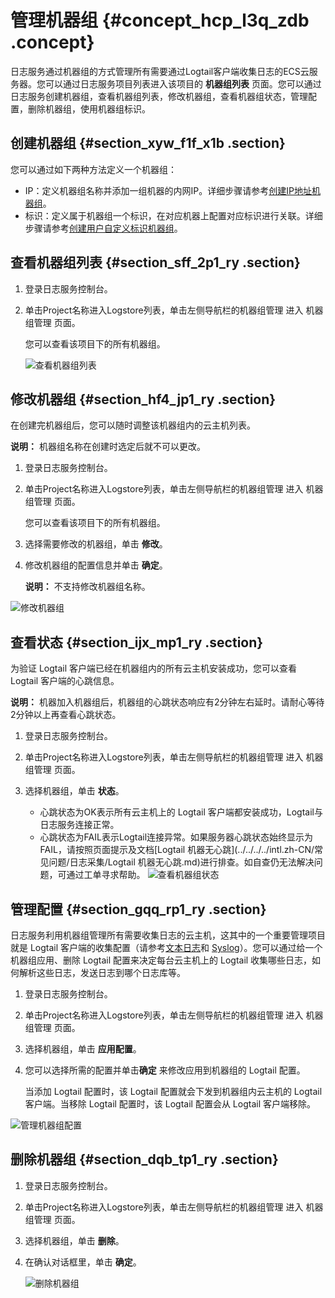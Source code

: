 # 管理机器组 {#concept_hcp_l3q_zdb .concept}

日志服务通过机器组的方式管理所有需要通过Logtail客户端收集日志的ECS云服务器。您可以通过日志服务项目列表进入该项目的 **机器组列表** 页面。您可以通过日志服务创建机器组，查看机器组列表，修改机器组，查看机器组状态，管理配置，删除机器组，使用机器组标识。

## 创建机器组 {#section_xyw_f1f_x1b .section}

您可以通过如下两种方法定义一个机器组：

-   IP：定义机器组名称并添加一组机器的内网IP。详细步骤请参考[创建IP地址机器组](intl.zh-CN/用户指南/Logtail采集/机器组/创建IP地址机器组.md)。
-   标识：定义属于机器组一个标识，在对应机器上配置对应标识进行关联。详细步骤请参考[创建用户自定义标识机器组](intl.zh-CN/用户指南/Logtail采集/机器组/创建用户自定义标识机器组.md)。

## 查看机器组列表 {#section_sff_2p1_ry .section}

1.  登录日志服务控制台。
2.  单击Project名称进入Logstore列表，单击左侧导航栏的机器组管理 进入 机器组管理 页面。

    您可以查看该项目下的所有机器组。

    ![](images/5264_zh-CN.png "查看机器组列表")


## 修改机器组 {#section_hf4_jp1_ry .section}

在创建完机器组后，您可以随时调整该机器组内的云主机列表。

**说明：** 机器组名称在创建时选定后就不可以更改。

1.  登录日志服务控制台。
2.  单击Project名称进入Logstore列表，单击左侧导航栏的机器组管理 进入 机器组管理 页面。

    您可以查看该项目下的所有机器组。

3.  选择需要修改的机器组，单击 **修改**。
4.  修改机器组的配置信息并单击 **确定**。

    **说明：** 不支持修改机器组名称。


![](images/5265_zh-CN.png "修改机器组")

## 查看状态 {#section_ijx_mp1_ry .section}

为验证 Logtail 客户端已经在机器组内的所有云主机安装成功，您可以查看 Logtail 客户端的心跳信息。

**说明：** 机器加入机器组后，机器组的心跳状态响应有2分钟左右延时。请耐心等待2分钟以上再查看心跳状态。

1.  登录日志服务控制台。
2.  单击Project名称进入Logstore列表，单击左侧导航栏的机器组管理 进入 机器组管理 页面。
3.  选择机器组，单击 **状态**。

    -   心跳状态为OK表示所有云主机上的 Logtail 客户端都安装成功，Logtail与日志服务连接正常。
    -   心跳状态为FAIL表示Logtail连接异常。如果服务器心跳状态始终显示为FAIL，请按照页面提示及文档[Logtail 机器无心跳](../../../../intl.zh-CN/常见问题/日志采集/Logtail 机器无心跳.md)进行排查。如自查仍无法解决问题，可通过工单寻求帮助。
    ![](images/5266_zh-CN.png "查看机器组状态")


## 管理配置 {#section_gqq_rp1_ry .section}

日志服务利用机器组管理所有需要收集日志的云主机，这其中的一个重要管理项目就是 Logtail 客户端的收集配置（请参考[文本日志](intl.zh-CN/用户指南/Logtail采集/数据源/文本日志.md)和 [Syslog](intl.zh-CN/用户指南/隐藏文件夹/Syslog.md)）。您可以通过给一个机器组应用、删除 Logtail 配置来决定每台云主机上的 Logtail 收集哪些日志，如何解析这些日志，发送日志到哪个日志库等。

1.  登录日志服务控制台。
2.  单击Project名称进入Logstore列表，单击左侧导航栏的机器组管理 进入 机器组管理 页面。
3.  选择机器组，单击 **应用配置**。
4.  您可以选择所需的配置并单击**确定** 来修改应用到机器组的 Logtail 配置。

    当添加 Logtail 配置时，该 Logtail 配置就会下发到机器组内云主机的 Logtail 客户端。当移除 Logtail 配置时，该 Logtail 配置会从 Logtail 客户端移除。


![](images/5267_zh-CN.png "管理机器组配置")

## 删除机器组 {#section_dqb_tp1_ry .section}

1.  登录日志服务控制台。
2.  单击Project名称进入Logstore列表，单击左侧导航栏的机器组管理 进入 机器组管理 页面。
3.  选择机器组，单击 **删除**。
4.  在确认对话框里，单击 **确定**。

    ![](images/5268_zh-CN.png "删除机器组")


